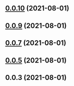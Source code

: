 ## [0.0.10](https://github.com/GiovanniCardamone/class-schema/compare/v0.0.9...v0.0.10) (2021-08-01)



## [0.0.9](https://github.com/GiovanniCardamone/class-schema/compare/v0.0.7...v0.0.9) (2021-08-01)



## [0.0.7](https://github.com/GiovanniCardamone/class-schema/compare/v0.0.5...v0.0.7) (2021-08-01)



## [0.0.5](https://github.com/GiovanniCardamone/class-schema/compare/v0.0.3...v0.0.5) (2021-08-01)



## 0.0.3 (2021-08-01)



